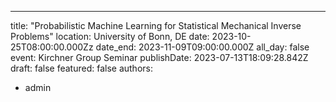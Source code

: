 ---
title: "Probabilistic Machine Learning for Statistical Mechanical Inverse Problems"
location: University of Bonn, DE 
date: 2023-10-25T08:00:00.000Zz
date_end: 2023-11-09T09:00:00.000Z
all_day: false
event: Kirchner Group Seminar
publishDate: 2023-07-13T18:09:28.842Z
draft: false
featured: false
authors:
  - admin
